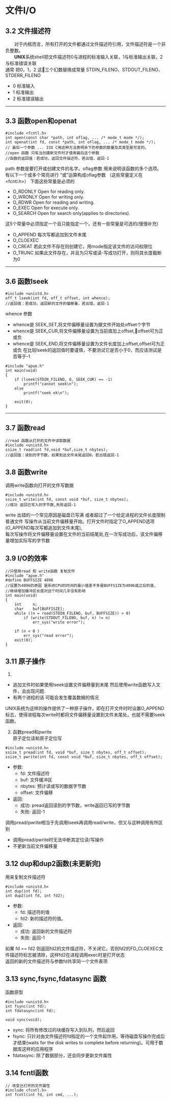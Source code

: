 # 文件I/O

## 3.2 文件描述符
&emsp;&emsp;对于内核而言，所有打开的文件都通过文件描述符引用，文件描述符是一个非负整数。  
&emsp;&emsp;**UNIX**系统shell把文件描述符0与进程的标准输入关联，1与标准输出关联，2与标准错误关联  
通常 把0，1，2 这三个幻数替换成常量 STDIN_FILENO、STDOUT_FILENO、STDERR_FILENO
* 0 标准输入
* 1 标准输出
* 2 标准错误输出

---

## 3.3 函数open和openat  
```
#include <fcntl.h>
int open(const char *path, int oflag, ... /* mode_t mode */);
int openat(int fd, const *path, int oflag, ... /* mode_t mode */);
// 最后一个参数 ... ISO C用这种方法表明余下的参数的数量及其类型是可变的。
//open 函数 只有当创建新文件时才使用最后这个参数
//函数的返回值：若成功，返回文件描述符，若出错，返回-1
```
path 参数是要打开或创建文件的名字。oflag参数 用来说明该函数的多个选项。  
有以下一个或多个常亮进行 “或”运算构成oflag参数 （这些常量定义在<fcntl.h>）
下面这些常量是必须的
- O_RDONLY Open for reading only.
- O_WRONLY Open for writing only.
- O_RDWR   Open for reading and writing.
- O_EXEC   Open for execute only.
- O_SEARCH Open for search only(applies to directories).

这5个常量中必须指定一个且只能指定一个。还有一些常量是可选的(慢慢补充)
* O_APPEND   每次写都追加到文件末尾
* O_CLOEXEC
* O_CREAT 若此文件不存在则创建它，用mode指定该文件的访问权限位
* O_TRUNC 如果此文件存在，并且为只写或读-写成功打开，则将其长度截断为0

---

## 3.6 函数lseek
```
#include <unistd.h>
off_t lseek(int fd, off_t offset, int whence);
//返回值：若成功，返回新的文件的偏移量，若出错，返回-1
```

whence 参数
* whence是 SEEK_SET,将文件偏移量设置为据文件开始处offset个字节
* whence是 SEEK_CUR,将文件偏移量设置为当前值加上offset,offset可为正或负
* whence是 SEEK_END,将文件偏移量设置为文件长度加上offset,offset可为正或负
在比较lseek的返回值时要谨慎，不要测试它是否小于0，而应该测试是否等于-1  

```
#include "apue.h"
int main(void)
{
    if (lseek(STDIN_FILENO, 0, SEEK_CUR) == -1)
        printf("cannot seek\n");
    else
        printf("seek ok\n");

    exit(0);
}
```
---
## 3.7 函数read
```
//read 函数从打开的文件中读取数据
#include <unistd.h>
ssize_t read(int fd,void *buf,size_t nbytes);
//返回值：读到的字节数，如果到达文件末尾返回0，若出错返回-1
```

## 3.8 函数write

调用write函数向打开的文件写数据
```
#include <unistd.h>
ssize_t write(int fd, const void *buf, size_t nbytes);
//成功 返回已写入的字节数,失败返回-1
```
write 出错的一个常见原因是磁盘已写满 或者超过了一个给定进程的文件长度限制  
普通文件 写操作从当前文件偏移量开始。打开文件时指定了O_APPEND选项(O_APPEND每次写都追加到文件末尾),  
每次写操作将文件偏移量设置在文件的当前结尾处,在一次写成功后，该文件偏移量增加实际写的字节数

## 3.9 I/O的效率

```
//只使用read 和 write函数 复制文件
#include "apue.h"
#define BUFFSIZE 4096   
//设置为4096的原因 是系统CPU的时间的最小值差不多是BUFFSIZE为4096或之后的值,
//继续增加缓冲区长度对这个时间几乎没有影响
int main(void)
{
    int     n;
    char    buf[BUFFISZE];
    while ((n = read(STDIN_FILENO, buf, BUFFSIZE)) > 0)
        if (write(STDOUT_FILENO, buf, n) != n)
            err_sys("write error");

    if (n < 0 )
        err_sys("read error");
    exit(0);
}
```

## 3.11 原子操作
1.
- 追加文件时如果使用lseek设置文件偏移量到末尾 然后使用write函数写入文件，会出现问题.
- 有两个进程的话 可能会发生覆盖数据的情况

UNIX系统为这样的操作提供了一种原子操作，即在打开文件时时设置O_APPEND标志，使得进程每次write时都将文件偏移量设置到文件末尾处，也就不需要lseek函数。

2. 函数pread和pwrite  
原子定位读和原子定位写
```
#include <unistd.h>
ssize_t pread(int fd, void *buf, size_t nbytes, off_t offset);
ssize_t pwrite(int fd, const void *buf, size_t nbytes, off_t offset);
```
- 参数:
    - fd: 文件描述符
    - buf: 文件缓冲区
    - nbytes: 预计读或写的数据字节数
    - offset: 文件偏移
- 返回:
    - 成功: pread返回读到的字节数，write返回已写的字节数
    - 失败: 返回-1

调用pread/pwrite相当于先调用lseek再调用read/write，但又与这种调用有所区别
- 调用pread/pwrite时无法中断其定位读/写操作
- 不更新当前文件偏移量

## 3.12 dup和dup2函数(未更新完)

用来复制文件描述符  
```
#include <unistd.h>
int dup(int fd);
int dup2(int fd, int fd2);
```
- 参数:
    - fd: 描述符的值
    - fd2: 新的描述符的值。
- 返回:
    - 成功: 返回新的文件描述符
    - 失败: 返回-1

如果 fd == fd2 则返回fd2的文件描述符，不关闭它。否则fd2的FD_CLOEXEC文件描述符标志被清除，这样fd2在进程调用exec时是打开状态  
返回的新的文件描述符与参数fd共享同一个文件表项

## 3.13 sync,fsync,fdatasync 函数
函数原型
```
#include <unistd.h>
int fsync(int fd);
int fdatasync(int fd);

void sync(void);
```
- sync: 将所有修改过的块缓存写入到队列，然后返回
- fsync: 只针对由文件描述符fd指定的一个文件起作用，等待磁盘写操作完成后才结束(waits for the disk writes to complete before returning)。可用于数据库这样的应用程序
- fdatasync: 除了数据部分，还会同步更新文件属性

## 3.14 fcntl函数
```
// 改变已打开的文件属性
#include <fcntl.h>
int fcntl(int fd, int cmd, ...);

```
